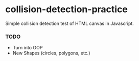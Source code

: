 # collision-detection-practice
Simple collision detection test of HTML canvas in Javascript.

### TODO
- Turn into OOP
- New Shapes (circles, polygons, etc.)
